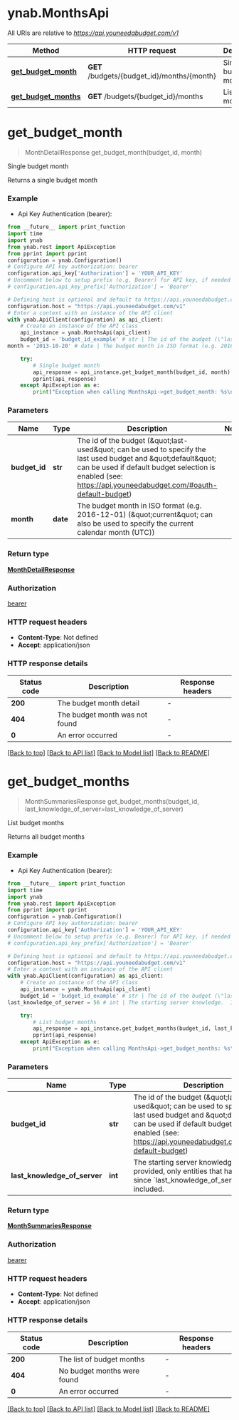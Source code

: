 # ynab.MonthsApi

All URIs are relative to *https://api.youneedabudget.com/v1*

Method | HTTP request | Description
------------- | ------------- | -------------
[**get_budget_month**](MonthsApi.md#get_budget_month) | **GET** /budgets/{budget_id}/months/{month} | Single budget month
[**get_budget_months**](MonthsApi.md#get_budget_months) | **GET** /budgets/{budget_id}/months | List budget months


# **get_budget_month**
> MonthDetailResponse get_budget_month(budget_id, month)

Single budget month

Returns a single budget month

### Example

* Api Key Authentication (bearer):
```python
from __future__ import print_function
import time
import ynab
from ynab.rest import ApiException
from pprint import pprint
configuration = ynab.Configuration()
# Configure API key authorization: bearer
configuration.api_key['Authorization'] = 'YOUR_API_KEY'
# Uncomment below to setup prefix (e.g. Bearer) for API key, if needed
# configuration.api_key_prefix['Authorization'] = 'Bearer'

# Defining host is optional and default to https://api.youneedabudget.com/v1
configuration.host = "https://api.youneedabudget.com/v1"
# Enter a context with an instance of the API client
with ynab.ApiClient(configuration) as api_client:
    # Create an instance of the API class
    api_instance = ynab.MonthsApi(api_client)
    budget_id = 'budget_id_example' # str | The id of the budget (\"last-used\" can be used to specify the last used budget and \"default\" can be used if default budget selection is enabled (see: https://api.youneedabudget.com/#oauth-default-budget)
month = '2013-10-20' # date | The budget month in ISO format (e.g. 2016-12-01) (\"current\" can also be used to specify the current calendar month (UTC))

    try:
        # Single budget month
        api_response = api_instance.get_budget_month(budget_id, month)
        pprint(api_response)
    except ApiException as e:
        print("Exception when calling MonthsApi->get_budget_month: %s\n" % e)
```

### Parameters

Name | Type | Description  | Notes
------------- | ------------- | ------------- | -------------
 **budget_id** | **str**| The id of the budget (\&quot;last-used\&quot; can be used to specify the last used budget and \&quot;default\&quot; can be used if default budget selection is enabled (see: https://api.youneedabudget.com/#oauth-default-budget) | 
 **month** | **date**| The budget month in ISO format (e.g. 2016-12-01) (\&quot;current\&quot; can also be used to specify the current calendar month (UTC)) | 

### Return type

[**MonthDetailResponse**](MonthDetailResponse.md)

### Authorization

[bearer](../README.md#bearer)

### HTTP request headers

 - **Content-Type**: Not defined
 - **Accept**: application/json

### HTTP response details
| Status code | Description | Response headers |
|-------------|-------------|------------------|
**200** | The budget month detail |  -  |
**404** | The budget month was not found |  -  |
**0** | An error occurred |  -  |

[[Back to top]](#) [[Back to API list]](../README.md#documentation-for-api-endpoints) [[Back to Model list]](../README.md#documentation-for-models) [[Back to README]](../README.md)

# **get_budget_months**
> MonthSummariesResponse get_budget_months(budget_id, last_knowledge_of_server=last_knowledge_of_server)

List budget months

Returns all budget months

### Example

* Api Key Authentication (bearer):
```python
from __future__ import print_function
import time
import ynab
from ynab.rest import ApiException
from pprint import pprint
configuration = ynab.Configuration()
# Configure API key authorization: bearer
configuration.api_key['Authorization'] = 'YOUR_API_KEY'
# Uncomment below to setup prefix (e.g. Bearer) for API key, if needed
# configuration.api_key_prefix['Authorization'] = 'Bearer'

# Defining host is optional and default to https://api.youneedabudget.com/v1
configuration.host = "https://api.youneedabudget.com/v1"
# Enter a context with an instance of the API client
with ynab.ApiClient(configuration) as api_client:
    # Create an instance of the API class
    api_instance = ynab.MonthsApi(api_client)
    budget_id = 'budget_id_example' # str | The id of the budget (\"last-used\" can be used to specify the last used budget and \"default\" can be used if default budget selection is enabled (see: https://api.youneedabudget.com/#oauth-default-budget)
last_knowledge_of_server = 56 # int | The starting server knowledge.  If provided, only entities that have changed since `last_knowledge_of_server` will be included. (optional)

    try:
        # List budget months
        api_response = api_instance.get_budget_months(budget_id, last_knowledge_of_server=last_knowledge_of_server)
        pprint(api_response)
    except ApiException as e:
        print("Exception when calling MonthsApi->get_budget_months: %s\n" % e)
```

### Parameters

Name | Type | Description  | Notes
------------- | ------------- | ------------- | -------------
 **budget_id** | **str**| The id of the budget (\&quot;last-used\&quot; can be used to specify the last used budget and \&quot;default\&quot; can be used if default budget selection is enabled (see: https://api.youneedabudget.com/#oauth-default-budget) | 
 **last_knowledge_of_server** | **int**| The starting server knowledge.  If provided, only entities that have changed since &#x60;last_knowledge_of_server&#x60; will be included. | [optional] 

### Return type

[**MonthSummariesResponse**](MonthSummariesResponse.md)

### Authorization

[bearer](../README.md#bearer)

### HTTP request headers

 - **Content-Type**: Not defined
 - **Accept**: application/json

### HTTP response details
| Status code | Description | Response headers |
|-------------|-------------|------------------|
**200** | The list of budget months |  -  |
**404** | No budget months were found |  -  |
**0** | An error occurred |  -  |

[[Back to top]](#) [[Back to API list]](../README.md#documentation-for-api-endpoints) [[Back to Model list]](../README.md#documentation-for-models) [[Back to README]](../README.md)


